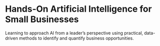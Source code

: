 # Hands-On Artificial Intelligence for Small Businesses
Learning to approach AI from a leader’s perspective using practical, data-driven methods to identify and quantify business opportunities. 
